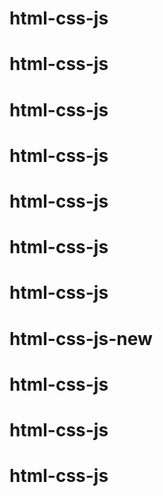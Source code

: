 # html-css-js
# html-css-js
# html-css-js
# html-css-js
# html-css-js
# html-css-js
# html-css-js
# html-css-js-new
# html-css-js
# html-css-js
# html-css-js
